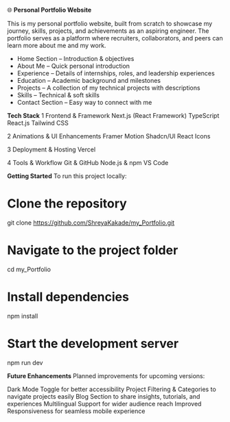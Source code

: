 🌐 **Personal Portfolio Website**

This is my personal portfolio website, built from scratch to showcase my journey, skills, projects, and achievements as an aspiring engineer. The portfolio serves as a platform where recruiters, collaborators, and peers can learn more about me and my work.
* Home Section – Introduction & objectives
* About Me – Quick personal introduction
* Experience – Details of internships, roles, and leadership experiences 
* Education – Academic background and milestones 
* Projects – A collection of my technical projects with descriptions 
* Skills – Technical & soft skills
* Contact Section – Easy way to connect with me
  
**Tech Stack**
1 Frontend & Framework
Next.js (React Framework) 
TypeScript
React.js
Tailwind CSS 

2 Animations & UI Enhancements
Framer Motion
Shadcn/UI 
React Icons 

3 Deployment & Hosting
Vercel 

4 Tools & Workflow
Git & GitHub
Node.js & npm 
VS Code 

**Getting Started**
To run this project locally:
# Clone the repository
git clone https://github.com/ShreyaKakade/my_Portfolio.git

# Navigate to the project folder
cd my_Portfolio

# Install dependencies
npm install

# Start the development server
npm run dev

**Future Enhancements**
Planned improvements for upcoming versions:

Dark Mode Toggle for better accessibility
Project Filtering & Categories to navigate projects easily
Blog Section to share insights, tutorials, and experiences
Multilingual Support for wider audience reach
Improved Responsiveness for seamless mobile experience
